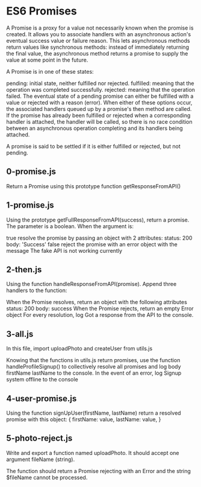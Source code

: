 # ES6 Promises
A Promise is a proxy for a value not necessarily known when the promise is created. It allows you to associate handlers with an asynchronous action's eventual success value or failure reason. This lets asynchronous methods return values like synchronous methods: instead of immediately returning the final value, the asynchronous method returns a promise to supply the value at some point in the future.

A Promise is in one of these states:

pending: initial state, neither fulfilled nor rejected.
fulfilled: meaning that the operation was completed successfully.
rejected: meaning that the operation failed.
The eventual state of a pending promise can either be fulfilled with a value or rejected with a reason (error). When either of these options occur, the associated handlers queued up by a promise's then method are called. If the promise has already been fulfilled or rejected when a corresponding handler is attached, the handler will be called, so there is no race condition between an asynchronous operation completing and its handlers being attached.

A promise is said to be settled if it is either fulfilled or rejected, but not pending.
## 0-promise.js
Return a Promise using this prototype function getResponseFromAPI()
## 1-promise.js
Using the prototype getFullResponseFromAPI(success), return a promise. The parameter is a boolean.
When the argument is:

true
	resolve the promise by passing an object with 2 attributes:
		status: 200
		body: 'Success'
false
	reject the promise with an error object with the message The fake API is not working currently
## 2-then.js
Using the function handleResponseFromAPI(promise).
Append three handlers to the function:

When the Promise resolves, return an object with the following attributes
status: 200
body: success
When the Promise rejects, return an empty Error object
For every resolution, log Got a response from the API to the console.
## 3-all.js
In this file, import uploadPhoto and createUser from utils.js

Knowing that the functions in utils.js return promises, use the function handleProfileSignup() to collectively resolve all promises and log body firstName lastName to the console.
In the event of an error, log Signup system offline to the console
## 4-user-promise.js
Using the function signUpUser(firstName, lastName) return a resolved promise with this object:
{
  firstName: value,
  lastName: value,
}
## 5-photo-reject.js
Write and export a function named uploadPhoto. It should accept one argument fileName (string).

The function should return a Promise rejecting with an Error and the string $fileName cannot be processed.
